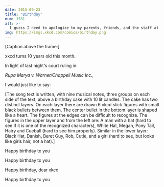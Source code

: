 ```yaml
---
date: 2015-09-23
title: "Birthday"
num: 1581
alt: >-
  I guess I need to apologize to my parents, friends, and the staff at Chuck E. Cheese's for all the times I called the cops on them.
img: https://imgs.xkcd.com/comics/birthday.png
---
```

[Caption above the frame:]

xkcd turns 10 years old this month.

In light of last night's court ruling in

*Rupa Marya v. Warner/Chappell Music Inc.*,

I would just like to say:

[The song text is written, with nine musical notes, three groups on each side of the text, above a birthday cake with 10 lit candles. The cake has two distinct layers. On each layer there are drawn 6 xkcd stick figures with small black bullets between them. The center bullet in the bottom layer is shaped like a heart. The figures at the edges can be difficult to recognize. The figures in the upper layer and from the left are: A man with a hat (hard to see if it is one of the recognized characters), White Hat, Megan, Pony Tail, Hairy and Cueball (hard to see him properly). Similar in the lower layer: Black Hat, Danish, Beret Guy, Rob, Cutie, and a girl (hard to see, but looks like girls hair, not a hat).]

Happy birthday to you

Happy birthday to you

Happy birthday, dear xkcd

Happy birthday to you
